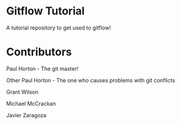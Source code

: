 # Gitflow Tutorial
A tutorial repository to get used to gitflow!  

# Contributors
Paul Horton - The git master!

Other Paul Horton - The one who causes problems with git conflicts

Grant Wilson

Michael McCrackan

Javier Zaragoza
